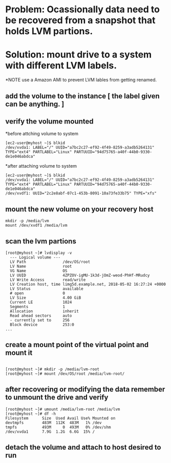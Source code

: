 

# Problem: Ocassionally data need to be recovered from a snapshot that holds LVM partions. 

# Solution: mount drive to a system with different LVM labels. 
*NOTE use a Amazon AMI to prevent LVM lables from getting renamed.

## add the volume to the instance [ the label given can be anything. ] 

## verify the volume mounted

*before attching volume to system
```
[ec2-user@myhost ~]$ blkid
/dev/xvda1: LABEL="/" UUID="a7bc2c27-ef92-4f49-8259-a3adb5264131" TYPE="ext4" PARTLABEL="Linux" PARTUUID="94d75765-a40f-44b0-9330-de1e046abdca"
```

*after attaching volume to system
```
[ec2-user@myhost ~]$ blkid
/dev/xvda1: LABEL="/" UUID="a7bc2c27-ef92-4f49-8259-a3adb5264131" TYPE="ext4" PARTLABEL="Linux" PARTUUID="94d75765-a40f-44b0-9330-de1e046abdca"
/dev/xvdf1: UUID="2c2e8abf-07c1-453b-8091-10a73fe33b75" TYPE="xfs"
```

## mount the new volume on your recovery host

```
mkdir -p /media/lvm
mount /dev/xvdf1 /media/lvm
```

## scan the lvm partions

```
[root@myhost ~]# lvdisplay -v
  --- Logical volume ---
  LV Path                /dev/OS/root
  LV Name                root
  VG Name                OS
  LV UUID                4ZPZOV-igMU-1k3d-jOmZ-weod-PhHf-MRudcy
  LV Write Access        read/write
  LV Creation host, time limg5d.example.net, 2018-05-02 16:27:24 +0000
  LV Status              available
  # open                 0
  LV Size                4.00 GiB
  Current LE             1024
  Segments               1
  Allocation             inherit
  Read ahead sectors     auto
  - currently set to     256
  Block device           253:0
...
```


## create a mount point of the virtual point and mount it

```

[root@myhost ~]# mkdir -p /media/lvm-root
[root@myhost ~]# mount /dev/OS/root /media/lvm-root/
```

## after recovering or modifying the data remember to unmount the drive and verify

```
[root@myhost ~]# umount /media/lvm-root /media/lvm
[root@myhost ~]# df -h
Filesystem      Size  Used Avail Use% Mounted on
devtmpfs        483M  112K  483M   1% /dev
tmpfs           493M     0  493M   0% /dev/shm
/dev/xvda1      7.9G  1.2G  6.6G  15% /
```

## detach the volume and attach to host desired to run 



